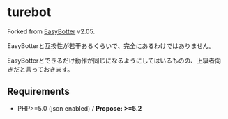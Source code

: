 turebot
=======

Forked from [EasyBotter][] v2.05.

EasyBotterと互換性が若干あるくらいで、完全にあるわけではありません。

EasyBotterとできるだけ動作が同じになるようにしてはいるものの、上級者向きだと言っておきます。

[EasyBotter]: http://pha22.net/twitterbot/ "プログラミングができなくても作れるTwitter botの作り方"

Requirements
------------

* PHP&gt;=5.0 (json enabled) / **Propose: &gt;=5.2**
